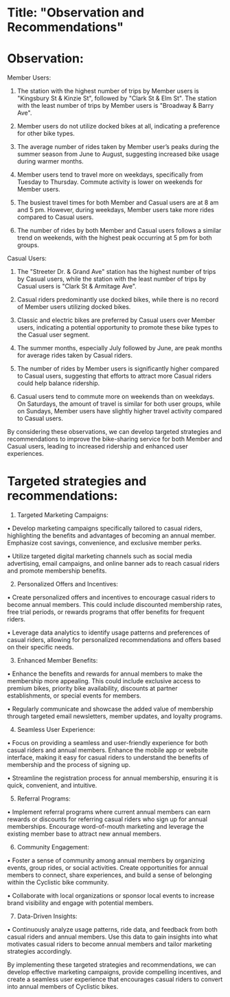 
# Title: "Observation and Recommendations"

# Observation:
  
Member Users:
    
1.	The station with the highest number of trips by Member users is "Kingsbury St & Kinzie St", followed by "Clark St & Elm St". The station with the least number of trips by Member users is "Broadway & Barry Ave".
    
2.	Member users do not utilize docked bikes at all, indicating a preference for other bike types.

3.	The average number of rides taken by Member user’s peaks during the summer season from June to August, suggesting increased bike usage during warmer months.

4.	Member users tend to travel more on weekdays, specifically from Tuesday to Thursday. Commute activity is lower on weekends for Member users.

5.	The busiest travel times for both Member and Casual users are at 8 am and 5 pm. However, during weekdays, Member users take more rides compared to Casual users.

6.	The number of rides by both Member and Casual users follows a similar trend on weekends, with the highest peak occurring at 5 pm for both groups.

Casual Users:
  
1.	The "Streeter Dr. & Grand Ave" station has the highest number of trips by Casual users, while the station with the least number of trips by Casual users is "Clark St & Armitage Ave".

2.	Casual riders predominantly use docked bikes, while there is no record of Member users utilizing docked bikes.

3.	Classic and electric bikes are preferred by Casual users over Member users, indicating a potential opportunity to promote these bike types to the Casual user segment.

4.	The summer months, especially July followed by June, are peak months for average rides taken by Casual riders.

5.	The number of rides by Member users is significantly higher compared to Casual users, suggesting that efforts to attract more Casual riders could help balance ridership.

6.	Casual users tend to commute more on weekends than on weekdays. On Saturdays, the amount of travel is similar for both user groups, while on Sundays, Member users have slightly higher travel activity compared to Casual users.

By considering these observations, we can develop targeted strategies and recommendations to improve the bike-sharing service for both Member and Casual users, leading to increased ridership and enhanced user experiences.

# Targeted strategies and recommendations:

1.	Targeted Marketing Campaigns:
  
•	Develop marketing campaigns specifically tailored to casual riders, highlighting the benefits and advantages of becoming an annual member. Emphasize cost savings, convenience, and exclusive member perks.

•	Utilize targeted digital marketing channels such as social media advertising, email campaigns, and online banner ads to reach casual riders and promote membership benefits.

2.	Personalized Offers and Incentives:
  
•	Create personalized offers and incentives to encourage casual riders to become annual members. This could include discounted membership rates, free trial periods, or rewards programs that offer benefits for frequent riders.

•	Leverage data analytics to identify usage patterns and preferences of casual riders, allowing for personalized recommendations and offers based on their specific needs.

3.	Enhanced Member Benefits:
  
•	Enhance the benefits and rewards for annual members to make the membership more appealing. This could include exclusive access to premium bikes, priority bike availability, discounts at partner establishments, or special events for members.

•	Regularly communicate and showcase the added value of membership through targeted email newsletters, member updates, and loyalty programs.

4.	Seamless User Experience:
  
•	Focus on providing a seamless and user-friendly experience for both casual riders and annual members. Enhance the mobile app or website interface, making it easy for casual riders to understand the benefits of membership and the process of signing up.

•	Streamline the registration process for annual membership, ensuring it is quick, convenient, and intuitive.

5.	Referral Programs:
  
•	Implement referral programs where current annual members can earn rewards or discounts for referring casual riders who sign up for annual memberships. Encourage word-of-mouth marketing and leverage the existing member base to attract new annual members.

6.	Community Engagement:
  
•	Foster a sense of community among annual members by organizing events, group rides, or social activities. Create opportunities for annual members to connect, share experiences, and build a sense of belonging within the Cyclistic bike community.

•	Collaborate with local organizations or sponsor local events to increase brand visibility and engage with potential members.

7.	Data-Driven Insights:
  
•	Continuously analyze usage patterns, ride data, and feedback from both casual riders and annual members. Use this data to gain insights into what motivates casual riders to become annual members and tailor marketing strategies accordingly.

By implementing these targeted strategies and recommendations, we can develop effective marketing campaigns, provide compelling incentives, and create a seamless user experience that encourages casual riders to convert into annual members of Cyclistic bikes.
